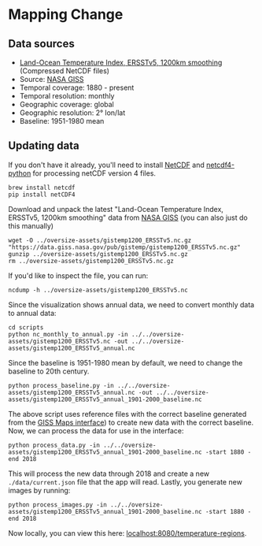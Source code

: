 # Mapping Change

## Data sources

- [Land-Ocean Temperature Index, ERSSTv5, 1200km smoothing](https://data.giss.nasa.gov/gistemp/) (Compressed NetCDF files)
- Source: [NASA GISS](https://data.giss.nasa.gov/gistemp/)
- Temporal coverage: 1880 - present
- Temporal resolution: monthly
- Geographic coverage: global
- Geographic resolution: 2° lon/lat
- Baseline: 1951-1980 mean

## Updating data

If you don't have it already, you'll need to install [NetCDF](http://geog.uoregon.edu/bartlein/courses/geog490/install_netCDF.html) and [netcdf4-python](http://unidata.github.io/netcdf4-python/) for processing netCDF version 4 files.

```
brew install netcdf
pip install netCDF4
```

Download and unpack the latest "Land-Ocean Temperature Index, ERSSTv5, 1200km smoothing" data from [NASA GISS](https://www.ncdc.noaa.gov/monitoring-references/faq/anomalies.php) (you can also just do this manually)

```
wget -O ../oversize-assets/gistemp1200_ERSSTv5.nc.gz "https://data.giss.nasa.gov/pub/gistemp/gistemp1200_ERSSTv5.nc.gz"
gunzip ../oversize-assets/gistemp1200_ERSSTv5.nc.gz
rm ../oversize-assets/gistemp1200_ERSSTv5.nc.gz
```

If you'd like to inspect the file, you can run:

```
ncdump -h ../oversize-assets/gistemp1200_ERSSTv5.nc
```

Since the visualization shows annual data, we need to convert monthly data to annual data:

```
cd scripts
python nc_monthly_to_annual.py -in ../../oversize-assets/gistemp1200_ERSSTv5.nc -out ../../oversize-assets/gistemp1200_ERSSTv5_annual.nc
```

Since the baseline is 1951-1980 mean by default, we need to change the baseline to 20th century.

```
python process_baseline.py -in ../../oversize-assets/gistemp1200_ERSSTv5_annual.nc -out ../../oversize-assets/gistemp1200_ERSSTv5_annual_1901-2000_baseline.nc
```

The above script uses reference files with the correct baseline generated from the [GISS Maps interface](https://data.giss.nasa.gov/gistemp/maps/)) to create new data with the correct baseline. Now, we can process the data for use in the interface:

```
python process_data.py -in ../../oversize-assets/gistemp1200_ERSSTv5_annual_1901-2000_baseline.nc -start 1880 -end 2018
```

This will process the new data through 2018 and create a new `./data/current.json` file that the app will read. Lastly, you generate new images by running:

```
python process_images.py -in ../../oversize-assets/gistemp1200_ERSSTv5_annual_1901-2000_baseline.nc -start 1880 -end 2018
```

Now locally, you can view this here: [localhost:8080/temperature-regions](http://localhost:8080/temperature-regions/).
